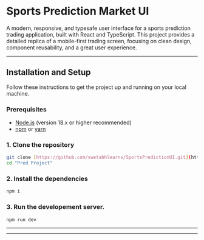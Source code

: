# Sports Prediction Market UI

A modern, responsive, and typesafe user interface for a sports prediction trading application, built with React and TypeScript. This project provides a detailed replica of a mobile-first trading screen, focusing on clean design, component reusability, and a great user experience.

---


## Installation and Setup

Follow these instructions to get the project up and running on your local machine.

### Prerequisites

* [Node.js](https://nodejs.org/) (version 18.x or higher recommended)
* [npm](https://www.npmjs.com/) or [yarn](https://yarnpkg.com/)

### 1. Clone the repository

```bash
git clone [https://github.com/swetabhlearns/SportsPredictionUI.git](https://github.com/swetabhlearns/SportsPredictionUI.git)
cd "Pred Project"

```
### 2. Install the dependencies
```bash
npm i 
```

### 3. Run the developement server.

```bash
npm run dev
```



---

---

